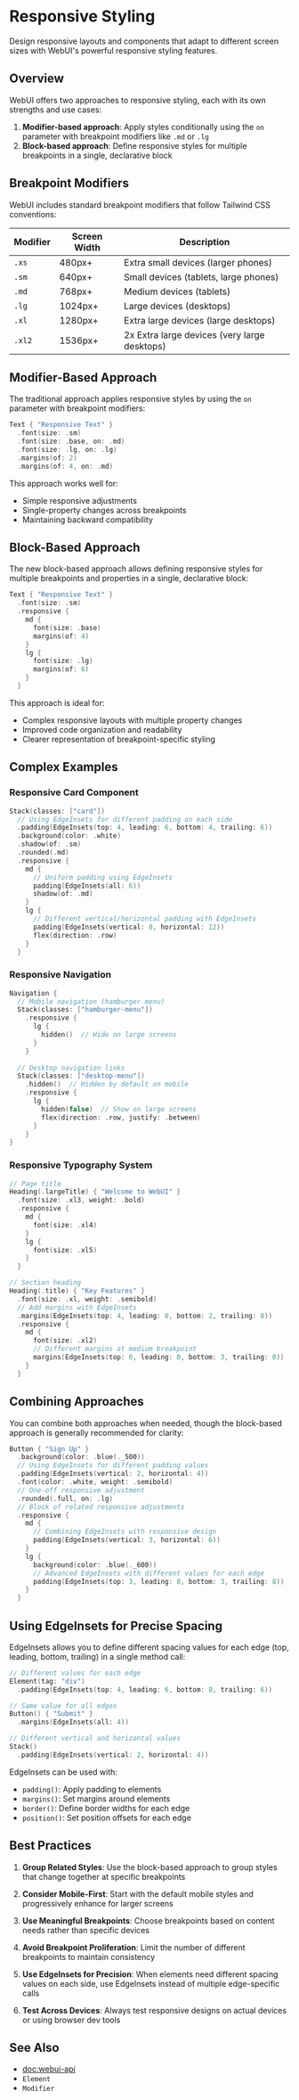 # Responsive Styling

Design responsive layouts and components that adapt to different screen sizes with WebUI's powerful responsive styling features.

## Overview

WebUI offers two approaches to responsive styling, each with its own strengths and use cases:

1. **Modifier-based approach**: Apply styles conditionally using the `on` parameter with breakpoint modifiers like `.md` or `.lg`
2. **Block-based approach**: Define responsive styles for multiple breakpoints in a single, declarative block

## Breakpoint Modifiers

WebUI includes standard breakpoint modifiers that follow Tailwind CSS conventions:

| Modifier | Screen Width | Description |
|----------|-------------|-------------|
| `.xs`    | 480px+      | Extra small devices (larger phones) |
| `.sm`    | 640px+      | Small devices (tablets, large phones) |
| `.md`    | 768px+      | Medium devices (tablets) |
| `.lg`    | 1024px+     | Large devices (desktops) |
| `.xl`    | 1280px+     | Extra large devices (large desktops) |
| `.xl2`   | 1536px+     | 2x Extra large devices (very large desktops) |

## Modifier-Based Approach

The traditional approach applies responsive styles by using the `on` parameter with breakpoint modifiers:

```swift
Text { "Responsive Text" }
  .font(size: .sm)
  .font(size: .base, on: .md)
  .font(size: .lg, on: .lg)
  .margins(of: 2)
  .margins(of: 4, on: .md)
```

This approach works well for:
- Simple responsive adjustments
- Single-property changes across breakpoints
- Maintaining backward compatibility

## Block-Based Approach

The new block-based approach allows defining responsive styles for multiple breakpoints and properties in a single, declarative block:

```swift
Text { "Responsive Text" }
  .font(size: .sm)
  .responsive {
    md {
      font(size: .base)
      margins(of: 4)
    }
    lg {
      font(size: .lg)
      margins(of: 6)
    }
  }
```

This approach is ideal for:
- Complex responsive layouts with multiple property changes
- Improved code organization and readability
- Clearer representation of breakpoint-specific styling

## Complex Examples

### Responsive Card Component

```swift
Stack(classes: ["card"])
  // Using EdgeInsets for different padding on each side
  .padding(EdgeInsets(top: 4, leading: 6, bottom: 4, trailing: 6))
  .background(color: .white)
  .shadow(of: .sm)
  .rounded(.md)
  .responsive {
    md {
      // Uniform padding using EdgeInsets
      padding(EdgeInsets(all: 6))
      shadow(of: .md)
    }
    lg {
      // Different vertical/horizontal padding with EdgeInsets
      padding(EdgeInsets(vertical: 8, horizontal: 12))
      flex(direction: .row)
    }
  }
```

### Responsive Navigation

```swift
Navigation {
  // Mobile navigation (hamburger menu)
  Stack(classes: ["hamburger-menu"])
    .responsive {
      lg {
        hidden()  // Hide on large screens
      }
    }
    
  // Desktop navigation links
  Stack(classes: ["desktop-menu"])
    .hidden()  // Hidden by default on mobile
    .responsive {
      lg {
        hidden(false)  // Show on large screens
        flex(direction: .row, justify: .between)
      }
    }
}
```

### Responsive Typography System

```swift
// Page title
Heading(.largeTitle) { "Welcome to WebUI" }
  .font(size: .xl3, weight: .bold)
  .responsive {
    md {
      font(size: .xl4)
    }
    lg {
      font(size: .xl5)
    }
  }

// Section heading
Heading(.title) { "Key Features" }
  .font(size: .xl, weight: .semibold)
  // Add margins with EdgeInsets
  .margins(EdgeInsets(top: 4, leading: 0, bottom: 2, trailing: 0))
  .responsive {
    md {
      font(size: .xl2)
      // Different margins at medium breakpoint
      margins(EdgeInsets(top: 6, leading: 0, bottom: 3, trailing: 0))
    }
  }
```

## Combining Approaches

You can combine both approaches when needed, though the block-based approach is generally recommended for clarity:

```swift
Button { "Sign Up" }
  .background(color: .blue(._500))
  // Using EdgeInsets for different padding values
  .padding(EdgeInsets(vertical: 2, horizontal: 4))
  .font(color: .white, weight: .semibold)
  // One-off responsive adjustment
  .rounded(.full, on: .lg)
  // Block of related responsive adjustments
  .responsive {
    md {
      // Combining EdgeInsets with responsive design
      padding(EdgeInsets(vertical: 3, horizontal: 6))
    }
    lg {
      background(color: .blue(._600))
      // Advanced EdgeInsets with different values for each edge
      padding(EdgeInsets(top: 3, leading: 8, bottom: 3, trailing: 8))
    }
  }
```

## Using EdgeInsets for Precise Spacing

EdgeInsets allows you to define different spacing values for each edge (top, leading, bottom, trailing) in a single method call:

```swift
// Different values for each edge
Element(tag: "div")
  .padding(EdgeInsets(top: 4, leading: 6, bottom: 8, trailing: 6))

// Same value for all edges
Button() { "Submit" }
  .margins(EdgeInsets(all: 4))

// Different vertical and horizontal values
Stack()
  .padding(EdgeInsets(vertical: 2, horizontal: 4))
```

EdgeInsets can be used with:
- `padding()`: Apply padding to elements
- `margins()`: Set margins around elements
- `border()`: Define border widths for each edge
- `position()`: Set position offsets for each edge

## Best Practices

1. **Group Related Styles**: Use the block-based approach to group styles that change together at specific breakpoints

2. **Consider Mobile-First**: Start with the default mobile styles and progressively enhance for larger screens

3. **Use Meaningful Breakpoints**: Choose breakpoints based on content needs rather than specific devices

4. **Avoid Breakpoint Proliferation**: Limit the number of different breakpoints to maintain consistency

5. **Use EdgeInsets for Precision**: When elements need different spacing values on each side, use EdgeInsets instead of multiple edge-specific calls

6. **Test Across Devices**: Always test responsive designs on actual devices or using browser dev tools

## See Also

- <doc:webui-api>
- ``Element``
- ``Modifier``